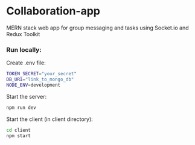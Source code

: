 # Collaboration-app

MERN stack web app for group messaging and tasks using Socket.io and Redux Toolkit


### Run locally:

Create .env file:
```sh
TOKEN_SECRET="your_secret"
DB_URI="link_to_mongo_db"
NODE_ENV=development
```

Start the server:
```sh
npm run dev
```
Start the client (in client directory):
```sh
cd client
npm start
```

